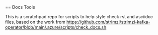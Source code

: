 == Docs Tools

This is a scratchpad repo for scripts to help style check rst and asciidoc files, based on the work from https://github.com/strimzi/strimzi-kafka-operator/blob/main/.azure/scripts/check_docs.sh
